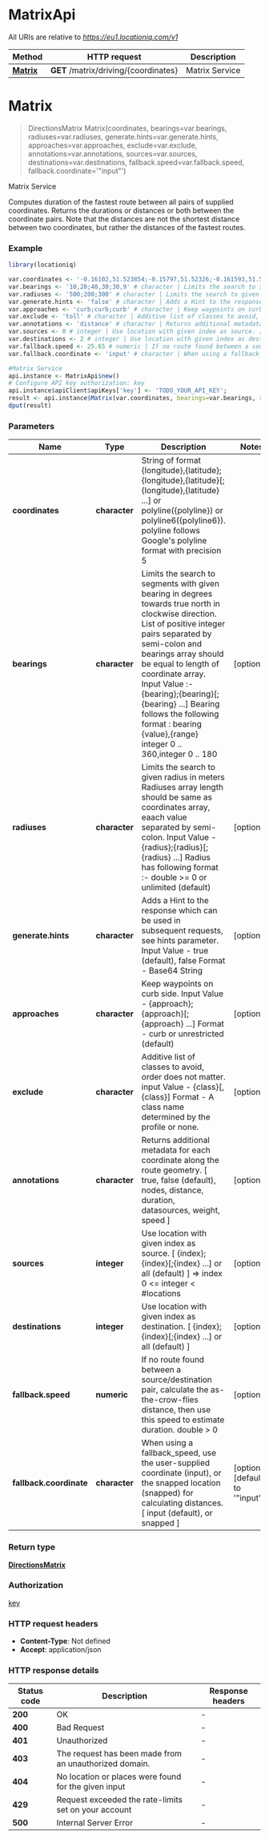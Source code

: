 # MatrixApi

All URIs are relative to *https://eu1.locationiq.com/v1*

Method | HTTP request | Description
------------- | ------------- | -------------
[**Matrix**](MatrixApi.md#Matrix) | **GET** /matrix/driving/{coordinates} | Matrix Service


# **Matrix**
> DirectionsMatrix Matrix(coordinates, bearings=var.bearings, radiuses=var.radiuses, generate.hints=var.generate.hints, approaches=var.approaches, exclude=var.exclude, annotations=var.annotations, sources=var.sources, destinations=var.destinations, fallback.speed=var.fallback.speed, fallback.coordinate='"input"')

Matrix Service

Computes duration of the fastest route between all pairs of supplied coordinates. Returns the durations or distances or both between the coordinate pairs. Note that the distances are not the shortest distance between two coordinates, but rather the distances of the fastest routes.

### Example
```R
library(locationiq)

var.coordinates <- '-0.16102,51.523854;-0.15797,51.52326;-0.161593,51.522550' # character | String of format {longitude},{latitude};{longitude},{latitude}[;{longitude},{latitude} ...] or polyline({polyline}) or polyline6({polyline6}). polyline follows Google's polyline format with precision 5
var.bearings <- '10,20;40,30;30,9' # character | Limits the search to segments with given bearing in degrees towards true north in clockwise direction. List of positive integer pairs separated by semi-colon and bearings array should be equal to length of coordinate array. Input Value :- {bearing};{bearing}[;{bearing} ...] Bearing follows the following format : bearing {value},{range} integer 0 .. 360,integer 0 .. 180
var.radiuses <- '500;200;300' # character | Limits the search to given radius in meters Radiuses array length should be same as coordinates array, eaach value separated by semi-colon. Input Value - {radius};{radius}[;{radius} ...] Radius has following format :- double >= 0 or unlimited (default)
var.generate.hints <- 'false' # character | Adds a Hint to the response which can be used in subsequent requests, see hints parameter. Input Value - true (default), false Format - Base64 String
var.approaches <- 'curb;curb;curb' # character | Keep waypoints on curb side. Input Value - {approach};{approach}[;{approach} ...] Format - curb or unrestricted (default)
var.exclude <- 'toll' # character | Additive list of classes to avoid, order does not matter. input Value - {class}[,{class}] Format - A class name determined by the profile or none.
var.annotations <- 'distance' # character | Returns additional metadata for each coordinate along the route geometry.  [ true, false (default), nodes, distance, duration, datasources, weight, speed ]
var.sources <- 0 # integer | Use location with given index as source. [ {index};{index}[;{index} ...] or all (default) ] => index  0 <= integer < #locations
var.destinations <- 2 # integer | Use location with given index as destination. [ {index};{index}[;{index} ...] or all (default) ]
var.fallback.speed <- 25.65 # numeric | If no route found between a source/destination pair, calculate the as-the-crow-flies distance,  then use this speed to estimate duration. double > 0
var.fallback.coordinate <- 'input' # character | When using a fallback_speed, use the user-supplied coordinate (input), or the snapped location (snapped) for calculating distances. [ input (default), or snapped ]

#Matrix Service
api.instance <- MatrixApi$new()
# Configure API key authorization: key
api.instance$apiClient$apiKeys['key'] <- 'TODO_YOUR_API_KEY';
result <- api.instance$Matrix(var.coordinates, bearings=var.bearings, radiuses=var.radiuses, generate.hints=var.generate.hints, approaches=var.approaches, exclude=var.exclude, annotations=var.annotations, sources=var.sources, destinations=var.destinations, fallback.speed=var.fallback.speed, fallback.coordinate=var.fallback.coordinate)
dput(result)
```

### Parameters

Name | Type | Description  | Notes
------------- | ------------- | ------------- | -------------
 **coordinates** | **character**| String of format {longitude},{latitude};{longitude},{latitude}[;{longitude},{latitude} ...] or polyline({polyline}) or polyline6({polyline6}). polyline follows Google&#39;s polyline format with precision 5 | 
 **bearings** | **character**| Limits the search to segments with given bearing in degrees towards true north in clockwise direction. List of positive integer pairs separated by semi-colon and bearings array should be equal to length of coordinate array. Input Value :- {bearing};{bearing}[;{bearing} ...] Bearing follows the following format : bearing {value},{range} integer 0 .. 360,integer 0 .. 180 | [optional] 
 **radiuses** | **character**| Limits the search to given radius in meters Radiuses array length should be same as coordinates array, eaach value separated by semi-colon. Input Value - {radius};{radius}[;{radius} ...] Radius has following format :- double &gt;&#x3D; 0 or unlimited (default) | [optional] 
 **generate.hints** | **character**| Adds a Hint to the response which can be used in subsequent requests, see hints parameter. Input Value - true (default), false Format - Base64 String | [optional] 
 **approaches** | **character**| Keep waypoints on curb side. Input Value - {approach};{approach}[;{approach} ...] Format - curb or unrestricted (default) | [optional] 
 **exclude** | **character**| Additive list of classes to avoid, order does not matter. input Value - {class}[,{class}] Format - A class name determined by the profile or none. | [optional] 
 **annotations** | **character**| Returns additional metadata for each coordinate along the route geometry.  [ true, false (default), nodes, distance, duration, datasources, weight, speed ] | [optional] 
 **sources** | **integer**| Use location with given index as source. [ {index};{index}[;{index} ...] or all (default) ] &#x3D;&gt; index  0 &lt;&#x3D; integer &lt; #locations | [optional] 
 **destinations** | **integer**| Use location with given index as destination. [ {index};{index}[;{index} ...] or all (default) ] | [optional] 
 **fallback.speed** | **numeric**| If no route found between a source/destination pair, calculate the as-the-crow-flies distance,  then use this speed to estimate duration. double &gt; 0 | [optional] 
 **fallback.coordinate** | **character**| When using a fallback_speed, use the user-supplied coordinate (input), or the snapped location (snapped) for calculating distances. [ input (default), or snapped ] | [optional] [default to &#39;&quot;input&quot;&#39;]

### Return type

[**DirectionsMatrix**](directions-matrix.md)

### Authorization

[key](../README.md#key)

### HTTP request headers

 - **Content-Type**: Not defined
 - **Accept**: application/json

### HTTP response details
| Status code | Description | Response headers |
|-------------|-------------|------------------|
| **200** | OK |  -  |
| **400** | Bad Request |  -  |
| **401** | Unauthorized |  -  |
| **403** | The request has been made from an unauthorized domain. |  -  |
| **404** | No location or places were found for the given input |  -  |
| **429** | Request exceeded the rate-limits set on your account |  -  |
| **500** | Internal Server Error |  -  |

